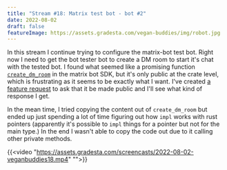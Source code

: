 ```yaml
---
title: "Stream #18: Matrix test bot - bot #2"
date: 2022-08-02
draft: false
featureImage: https://assets.gradesta.com/vegan-buddies/img/robot.jpg
---
```


In this stream I continue trying to configure the matrix-bot test bot. Right now I need to get the bot tester bot to create a DM room to start it's chat with the tested bot. I found what seemed like a promising function [`create_dm_room`](https://github.com/matrix-org/matrix-rust-sdk/blob/ae261c2091d4bc4b77df45a877500cfafcfd16ac/crates/matrix-sdk/src/encryption/mod.rs#L233) in the matrix bot SDK, but it's only public at the crate level, which is frustrating as it seems to be exactly what I want. I've created [a feature request](https://github.com/matrix-org/matrix-rust-sdk/issues/908) to ask that it be made public and I'll see what kind of response I get.

In the mean time, I tried copying the content out of `create_dm_room` but ended up just spending a lot of time figuring out how `impl` works with rust pointers (apparently it's possible to `impl` things for a pointer but not for the main type.) In the end I wasn't able to copy the code out due to it calling other private methods.

{{<video "https://assets.gradesta.com/screencasts/2022-08-02-veganbuddies18.mp4" "">}}
